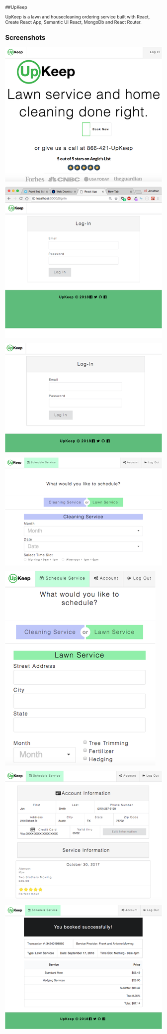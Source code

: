 ##UpKeep

UpKeep is a lawn and housecleaning ordering service built with React, Create React App, Semantic UI React, MongoDb and React Router.

 
## Screenshots

![ScreenShot](/screenshots/welcome_page.png)

![ScreenShot](/screenshots/login.png)

![ScreenShot](/screenshots/responsive_login.png)

![ScreenShot](/screenshots/schedule_service.png)

![ScreenShot](/screenshots/responsive_schedule_service.png)

![ScreenShot](/screenshots/account_information.png)

![ScreenShot](/screenshots/successful_booking.png)